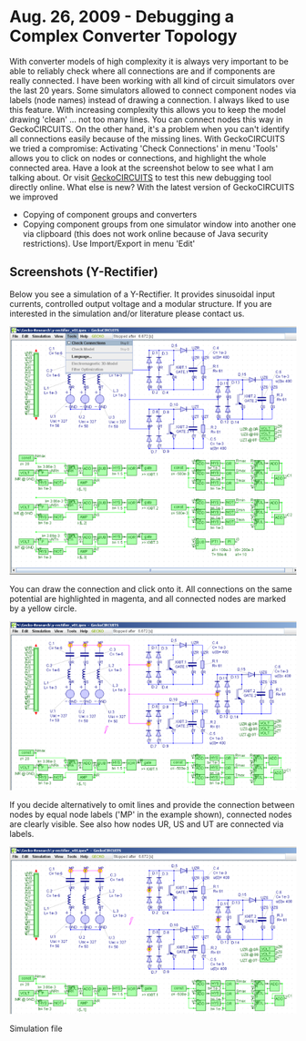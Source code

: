 # Aug. 26, 2009 - Debugging a Complex Converter Topology

With converter models of high complexity it is always very important to be able to reliably check where all connections are and if components are really connected.
I have been working with all kind of circuit simulators over the last 20 years. Some simulators allowed to connect component nodes via labels (node names) instead of drawing a connection. I always liked to use this feature.
With increasing complexity this allows you to keep the model drawing 'clean' ... not too many lines. You can connect nodes this way in GeckoCIRCUITS. On the other hand, it's a problem when you can't identify all connections easily because of the missing lines.
With GeckoCIRCUITS we tried a compromise: Activating 'Check Connections' in menu 'Tools' allows you to click on nodes or connections, and highlight the whole connected area.
Have a look at the screenshot below to see what I am talking about. Or visit [GeckoCIRCUITS](http://www.gecko-research.com/applet-mode/geckocircuits_demo.html) to test this new debugging tool directly online.
What else is new?
With the latest version of GeckoCIRCUITS we improved
- Copying of component groups and converters
- Copying component groups from one simulator window into another one via clipboard (this does not work online because of Java security restrictions). Use Import/Export in menu 'Edit'
 
## Screenshots (Y-Rectifier)
Below you see a simulation of a Y-Rectifier. It provides sinusoidal input currents, controlled output voltage and a modular structure. If you are interested in the simulation and/or literature please contact us.

![fig1](img/20090826_fig1.png)

You can draw the connection and click onto it. All connections on the same potential are highlighted in magenta, and all connected nodes are marked by a yellow circle.

![fig2](img/20090826_fig2.png)

If you decide alternatively to omit lines and provide the connection between nodes by equal node labels ('MP' in the example shown), connected nodes are clearly visible. See also how nodes UR, US and UT are connected via labels.

![fig3](img/20090826_fig3.png)

Simulation file [](ipes_files/YRectifier.ipes)